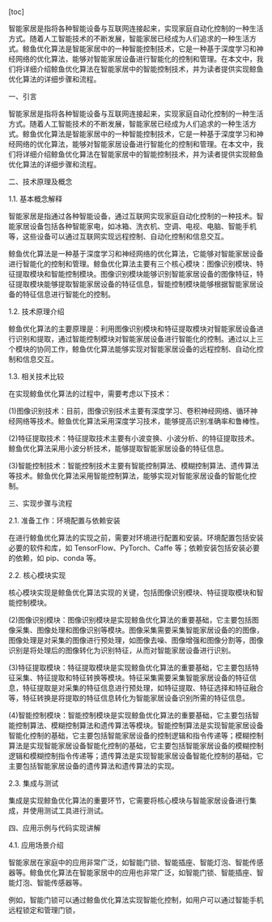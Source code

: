
[toc]                    
                
                
智能家居是指将各种智能设备与互联网连接起来，实现家庭自动化控制的一种生活方式。随着人工智能技术的不断发展，智能家居已经成为人们追求的一种生活方式。鲸鱼优化算法是智能家居中的一种智能控制技术，它是一种基于深度学习和神经网络的优化算法，能够对智能家居设备进行智能化的控制和管理。在本文中，我们将详细介绍鲸鱼优化算法在智能家居中的智能控制技术，并为读者提供实现鲸鱼优化算法的详细步骤和流程。

一、引言

智能家居是指将各种智能设备与互联网连接起来，实现家庭自动化控制的一种生活方式。随着人工智能技术的不断发展，智能家居已经成为人们追求的一种生活方式。鲸鱼优化算法是智能家居中的一种智能控制技术，它是一种基于深度学习和神经网络的优化算法，能够对智能家居设备进行智能化的控制和管理。在本文中，我们将详细介绍鲸鱼优化算法在智能家居中的智能控制技术，并为读者提供实现鲸鱼优化算法的详细步骤和流程。

二、技术原理及概念

1.1. 基本概念解释

智能家居是指通过各种智能设备，通过互联网实现家庭自动化控制的一种技术。智能家居设备包括各种智能家电，如冰箱、洗衣机、空调、电视、电脑、智能手机等，这些设备可以通过互联网实现远程控制、自动化控制和信息交互。

鲸鱼优化算法是一种基于深度学习和神经网络的优化算法，它能够对智能家居设备进行智能化的控制和管理。鲸鱼优化算法主要有三个核心模块：图像识别模块、特征提取模块和智能控制模块。图像识别模块能够识别智能家居设备的图像特征，特征提取模块能够提取智能家居设备的特征信息，智能控制模块能够根据智能家居设备的特征信息进行智能化的控制。

1.2. 技术原理介绍

鲸鱼优化算法的主要原理是：利用图像识别模块和特征提取模块对智能家居设备进行识别和提取，通过智能控制模块对智能家居设备进行智能化的控制。通过以上三个模块的协同工作，鲸鱼优化算法能够实现对智能家居设备的远程控制、自动化控制和信息交互。

1.3. 相关技术比较

在实现鲸鱼优化算法的过程中，需要考虑以下技术：

(1)图像识别技术：目前，图像识别技术主要有深度学习、卷积神经网络、循环神经网络等技术。鲸鱼优化算法采用深度学习技术，能够提高识别准确率和鲁棒性。

(2)特征提取技术：特征提取技术主要有小波变换、小波分析、的特征提取技术。鲸鱼优化算法采用小波分析技术，能够提取智能家居设备的特征信息。

(3)智能控制技术：智能控制技术主要有智能控制算法、模糊控制算法、遗传算法等技术。鲸鱼优化算法采用智能控制算法，能够实现对智能家居设备的智能化控制。

三、实现步骤与流程

2.1. 准备工作：环境配置与依赖安装

在进行鲸鱼优化算法的实现之前，需要对环境进行配置和安装。环境配置包括安装必要的软件和库，如 TensorFlow、PyTorch、Caffe 等；依赖安装包括安装必要的依赖，如 pip、conda 等。

2.2. 核心模块实现

核心模块实现是鲸鱼优化算法实现的关键，包括图像识别模块、特征提取模块和智能控制模块。

(2)图像识别模块：图像识别模块是实现鲸鱼优化算法的重要基础，它主要包括图像采集、图像处理和图像识别等模块。图像采集需要采集智能家居设备的的图像，图像处理是对采集的图像进行预处理，如图像去噪、图像增强和图像分割等，图像识别是将处理后的图像转化为识别特征，从而对智能家居设备进行识别。

(3)特征提取模块：特征提取模块是实现鲸鱼优化算法的重要基础，它主要包括特征采集、特征提取和特征转换等模块。特征采集需要采集智能家居设备的特征信息，特征提取是对采集的特征信息进行预处理，如特征提取、特征选择和特征融合等，特征转换是将提取的特征信息转化为智能家居设备识别所需的特征信息。

(4)智能控制模块：智能控制模块是实现鲸鱼优化算法的重要基础，它主要包括智能控制算法、模糊控制算法和遗传算法等模块。智能控制算法是实现智能家居设备智能化控制的基础，它主要包括智能家居设备的控制逻辑和指令传递等；模糊控制算法是实现智能家居设备智能化控制的基础，它主要包括智能家居设备的模糊控制逻辑和模糊控制指令传递等；遗传算法是实现智能家居设备智能化控制的基础，它主要包括智能家居设备的遗传算法和遗传算法的实现。

2.3. 集成与测试

集成是实现鲸鱼优化算法的重要环节，它需要将核心模块与智能家居设备进行集成，并使用测试工具进行测试。

四、应用示例与代码实现讲解

4.1. 应用场景介绍

智能家居在家庭中的应用非常广泛，如智能门锁、智能插座、智能灯泡、智能传感器等。鲸鱼优化算法在智能家居中的应用也非常广泛，如智能门锁、智能插座、智能灯泡、智能传感器等。

例如，智能门锁可以通过鲸鱼优化算法实现智能化控制，如用户可以通过智能手机远程锁定和管理门锁，

